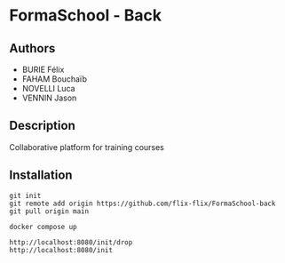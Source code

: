 # FormaSchool - Back

## Authors

- BURIE Félix
- FAHAM Bouchaïb
- NOVELLI Luca
- VENNIN Jason

## Description

Collaborative platform for training courses

## Installation

```
git init
git remote add origin https://github.com/flix-flix/FormaSchool-back
git pull origin main

docker compose up
```


```
http://localhost:8080/init/drop
http://localhost:8080/init
```
